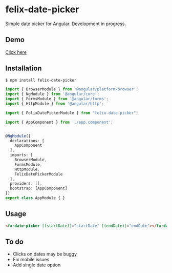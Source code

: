 # felix-date-picker

Simple date picker for Angular. Development in progress.

## Demo
<a href="https://s3.amazonaws.com/public.inpwrd.com/assets/felix/date-picker-demo/index.html" target="_blank">Click here</a>

## Installation

```bash
$ npm install felix-date-picker
```

```typescript
import { BrowserModule } from '@angular/platform-browser';
import { NgModule } from '@angular/core';
import { FormsModule } from '@angular/forms';
import { HttpModule } from '@angular/http';

import { FelixDatePickerModule } from "felix-date-picker";

import { AppComponent } from './app.component';


@NgModule({
  declarations: [
    AppComponent
  ],
  imports: [
    BrowserModule,
    FormsModule,
    HttpModule,
    FelixDatePickerModule
  ],
  providers: [],
  bootstrap: [AppComponent]
})
export class AppModule { }

```

## Usage

```html
<fx-date-picker [(startDate)]="startDate" [(endDate)]="endDate"></fx-date-picker>
```

## To do
- Clicks on dates may be buggy
- Fix mobile issues
- Add single date option

